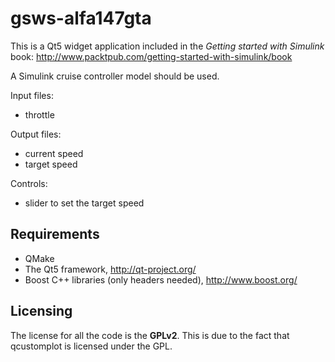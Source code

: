 gsws-alfa147gta
===============

This is a Qt5 widget application included in the *Getting started with Simulink* book: http://www.packtpub.com/getting-started-with-simulink/book

A Simulink cruise controller model should be used.

Input files:
 * throttle

Output files:
* current speed
* target speed

Controls:
* slider to set the target speed


Requirements
------------

* QMake
* The Qt5 framework, http://qt-project.org/
* Boost C++ libraries (only headers needed), http://www.boost.org/

Licensing
---------

The license for all the code is the **GPLv2**. This is due to the fact that qcustomplot is licensed under the GPL.


